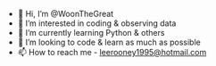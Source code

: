 - 👋 Hi, I’m @WoonTheGreat
- 👀 I’m interested in coding & observing data 
- 🌱 I’m currently learning Python & others
- 💞️ I’m looking to code & learn as much as possible
- 📫 How to reach me - leerooney1995@hotmail.com

<!---
WoonTheGreat/WoonTheGreat is a ✨ special ✨ repository because its `README.md` (this file) appears on your GitHub profile.
You can click the Preview link to take a look at your changes.
--->
